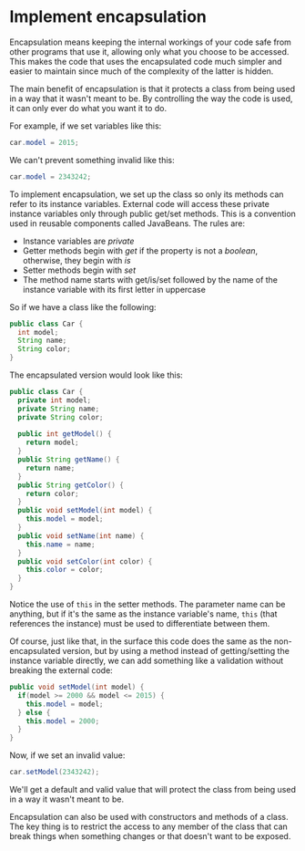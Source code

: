 # Implement encapsulation

Encapsulation means keeping the internal workings of your code safe from other programs that use it, allowing only what you choose to be accessed. This makes the code that uses the encapsulated code much simpler and easier to maintain since much of the complexity of the latter is hidden.

The main benefit of encapsulation is that it protects a class from being used in a way that it wasn't meant to be. By controlling the way the code is used, it can only ever do what you want it to do. 

For example, if we set variables like this:
````java
car.model = 2015;
````
We can't prevent something invalid like this:
````java
car.model = 2343242;
````
To implement encapsulation, we set up the class so only its methods can refer to its instance variables. External code will access these private instance variables only through public get/set methods. This is a convention used in reusable components called JavaBeans. The rules are:
* Instance variables are *private*
* Getter methods begin with *get* if the property is not a *boolean*, otherwise, they begin with *is*
* Setter methods begin with *set*
* The method name starts with get/is/set followed by the name of the instance variable with its first letter in uppercase

So if we have a class like the following:
````java
public class Car {
  int model;
  String name;
  String color;
}
````
The encapsulated version would look like this:
````java
public class Car {
  private int model;
  private String name;
  private String color;
  
  public int getModel() {
    return model;
  }
  public String getName() {
    return name;
  }
  public String getColor() {
    return color;
  }
  public void setModel(int model) {
    this.model = model;
  }
  public void setName(int name) {
    this.name = name;
  }
  public void setColor(int color) {
    this.color = color;
  }
}
````
Notice the use of `this` in the setter methods. The parameter name can be anything, but if it's the same as the instance variable's name, `this` (that references the instance) must be used to differentiate between them.

Of course, just like that, in the surface this code does the same as the non-encapsulated version, but by using a method instead of getting/setting the instance variable directly, we can add something like a validation without breaking the external code:
````java
public void setModel(int model) {
  if(model >= 2000 && model <= 2015) {
    this.model = model;
  } else {
    this.model = 2000;
  }
}
````
Now, if we set an invalid value:
````java
car.setModel(2343242);
````
We'll get a default and valid value that will protect the class from being used in a way it wasn't meant to be.

Encapsulation can also be used with constructors and methods of a class. The key thing is to restrict the access to any member of the class that can break things when something changes or that doesn't want to be exposed.
